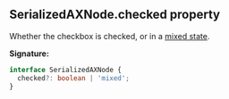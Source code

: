 ## SerializedAXNode.checked property

Whether the checkbox is checked, or in a [mixed state](https://www.w3.org/TR/wai-aria-practices/examples/checkbox/checkbox-2/checkbox-2.html).

**Signature:**

```typescript
interface SerializedAXNode {
  checked?: boolean | 'mixed';
}
```
